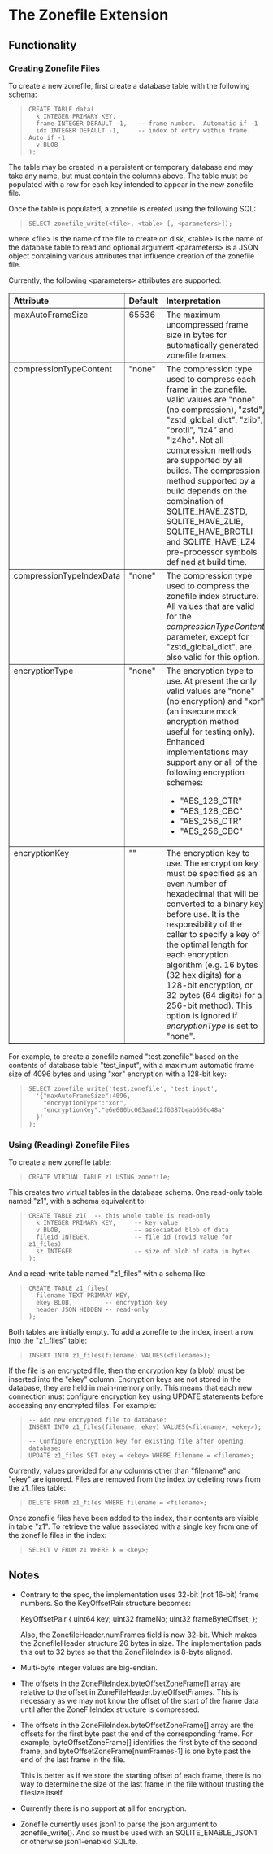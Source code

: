 
# The Zonefile Extension

## Functionality

### Creating Zonefile Files

To create a new zonefile, first create a database table with the following
schema:

>     CREATE TABLE data(
>       k INTEGER PRIMARY KEY,
>       frame INTEGER DEFAULT -1,   -- frame number.  Automatic if -1
>       idx INTEGER DEFAULT -1,     -- index of entry within frame.  Auto if -1
>       v BLOB
>     );

The table may be created in a persistent or temporary database and may
take any name, but must contain the columns above. The table must be 
populated with a row for each key intended to appear in the new zonefile
file.

Once the table is populated, a zonefile is created using the following
SQL:

>     SELECT zonefile_write(<file>, <table> [, <parameters>]);

where &lt;file&gt; is the name of the file to create on disk, &lt;table&gt; 
is the name of the database table to read and optional argument 
&lt;parameters&gt; is a JSON object containing various attributes that
influence creation of the zonefile file. 

Currently, the following &lt;parameters&gt; attributes are supported:

<table border=1>
<tr align=left><th>Attribute<th>Default<th>Interpretation
<tr valign=top><td>maxAutoFrameSize<td>65536
<td>The maximum uncompressed frame size in bytes for automatically generated
zonefile frames.

<tr valign=top><td>compressionTypeContent<td>"none"
<td>The compression type used to compress each frame in the zonefile. 
Valid values are "none" (no compression), "zstd", "zstd_global_dict",
"zlib", "brotli", "lz4" and "lz4hc". Not all compression methods are
supported by all builds. The compression method supported by a build
depends on the combination of SQLITE_HAVE_ZSTD, SQLITE_HAVE_ZLIB,
SQLITE_HAVE_BROTLI and SQLITE_HAVE_LZ4 pre-processor symbols defined
at build time.

<tr valign=top><td>compressionTypeIndexData<td>"none"
<td>The compression type used to compress the zonefile index structure.
All values that are valid for the <i>compressionTypeContent</i> parameter,
except for "zstd_global_dict", are also valid for this option.

<tr valign=top><td>encryptionType<td>"none"
<td>The encryption type to use. At present the only valid values are
"none" (no encryption) and "xor" (an insecure mock encryption method
useful for testing only). Enhanced implementations may support any or
all of the following encryption schemes:
<ul>
  <li> "AES_128_CTR"
  <li> "AES_128_CBC"
  <li> "AES_256_CTR"
  <li> "AES_256_CBC"
</ul>

<tr valign=top><td>encryptionKey<td>""
<td>The encryption key to use. The encryption key must be specified as an
even number of hexadecimal that will be converted to a binary key before
use. It is the responsibility of the caller to specify a key of the optimal
length for each encryption algorithm (e.g. 16 bytes (32 hex digits) for
a 128-bit encryption, or 32 bytes (64 digits) for a 256-bit method).
This option is ignored if <i>encryptionType</i> is set to "none".
</table>

For example, to create a zonefile named "test.zonefile" based on the
contents of database table "test_input", with a maximum automatic
frame size of 4096 bytes and using "xor" encryption with a 128-bit key:

>     SELECT zonefile_write('test.zonefile', 'test_input',
>       '{"maxAutoFrameSize":4096,
>         "encryptionType":"xor",
>         "encryptionKey":"e6e600bc063aad12f6387beab650c48a"
>       }'
>     );

### Using (Reading) Zonefile Files

To create a new zonefile table:

>     CREATE VIRTUAL TABLE z1 USING zonefile;

This creates two virtual tables in the database schema. One read-only table
named "z1", with a schema equivalent to:

>     CREATE TABLE z1(  -- this whole table is read-only
>       k INTEGER PRIMARY KEY,     -- key value
>       v BLOB,                    -- associated blob of data
>       fileid INTEGER,            -- file id (rowid value for z1_files)
>       sz INTEGER                 -- size of blob of data in bytes
>     );

And a read-write table named "z1_files" with a schema like:

>     CREATE TABLE z1_files(
>       filename TEXT PRIMARY KEY,
>       ekey BLOB,         -- encryption key
>       header JSON HIDDEN -- read-only
>     );

Both tables are initially empty. To add a zonefile to the index, insert a
row into the "z1_files" table:

>     INSERT INTO z1_files(filename) VALUES(<filename>);

If the file is an encrypted file, then the encryption key (a blob) must
be inserted into the "ekey" column. Encryption keys are not stored in the
database, they are held in main-memory only. This means that each new
connection must configure encryption key using UPDATE statements before
accessing any encrypted files. For example:

>     -- Add new encrypted file to database:
>     INSERT INTO z1_files(filename, ekey) VALUES(<filename>, <ekey>);
>
>     -- Configure encryption key for existing file after opening database:
>     UPDATE z1_files SET ekey = <ekey> WHERE filename = <filename>;

Currently, values provided for any columns other than "filename" and
"ekey" are ignored. Files are removed from the index by deleting rows 
from the z1_files table:

>     DELETE FROM z1_files WHERE filename = <filename>;

Once zonefile files have been added to the index, their contents are 
visible in table "z1". To retrieve the value associated with a single
key from one of the zonefile files in the index:

>     SELECT v FROM z1 WHERE k = <key>;


## Notes

  *  Contrary to the spec, the implementation uses 32-bit (not 16-bit) frame
     numbers. So the KeyOffsetPair structure becomes:

     KeyOffsetPair
     {
       uint64  key;
       uint32  frameNo;
       uint32  frameByteOffset;
     };

     Also, the ZonefileHeader.numFrames field is now 32-bit. Which makes
     the ZonefileHeader structure 26 bytes in size. The implementation
     pads this out to 32 bytes so that the ZoneFileIndex is 8-byte aligned.

  *  Multi-byte integer values are big-endian.

  *  The offsets in the ZoneFileIndex.byteOffsetZoneFrame[] array are
     relative to the offset in ZoneFileHeader.byteOffsetFrames. This is
     necessary as we may not know the offset of the start of the frame data
     until after the ZoneFileIndex structure is compressed.

  *  The offsets in the ZoneFileIndex.byteOffsetZoneFrame[] array are the
     offsets for the first byte past the end of the corresponding frame.
     For example, byteOffsetZoneFrame[] identifies the first byte of the
     second frame, and byteOffsetZoneFrame[numFrames-1] is one byte past
     the end of the last frame in the file.

     This is better as if we store the starting offset of each frame, there
     is no way to determine the size of the last frame in the file without
     trusting the filesize itself.

  *  Currently there is no support at all for encryption.

  *  Zonefile currently uses json1 to parse the json argument to
     zonefile\_write(). And so must be used with an SQLITE\_ENABLE\_JSON1
     or otherwise json1-enabled SQLite.


